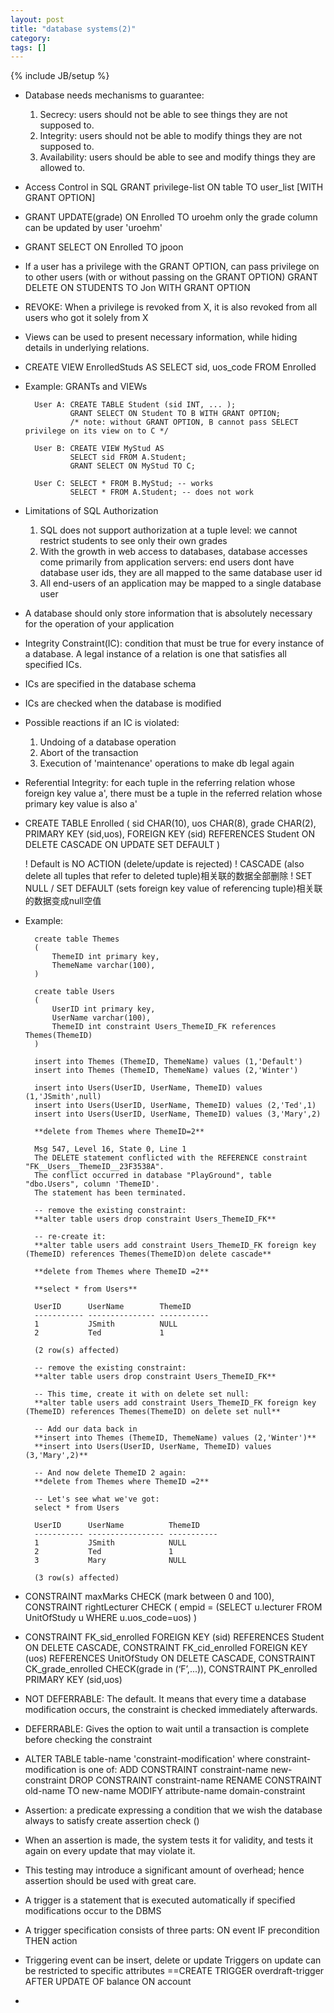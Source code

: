 ```yaml
---
layout: post
title: "database systems(2)"
category: 
tags: []
---
```

{% include JB/setup %}

- Database needs mechanisms to guarantee:
	1) Secrecy: users should not be able to see things they are not supposed to.
	2) Integrity: users should not be able to modify things they are not supposed to.
	3) Availability: users should be able to see and modify things they are allowed to.

- Access Control in SQL
	GRANT privilege-list
	ON table
	TO user_list
	[WITH GRANT OPTION]

- GRANT UPDATE(grade) ON Enrolled TO uroehm
	only the grade column can be updated by user 'uroehm'

- GRANT SELECT ON Enrolled TO jpoon

- If a user has a privilege with the GRANT OPTION, can pass privilege on to other users (with or without passing on the GRANT OPTION)
	GRANT DELETE ON STUDENTS TO Jon WITH GRANT OPTION

- REVOKE: When a privilege is revoked from X, it is also revoked from all users who got it solely from X

- Views can be used to present necessary information, while hiding details in underlying relations.

- CREATE VIEW EnrolledStuds AS SELECT sid, uos_code FROM Enrolled

- Example: GRANTs and VIEWs

		User A: CREATE TABLE Student (sid INT, ... );
				GRANT SELECT ON Student TO B WITH GRANT OPTION;
				/* note: without GRANT OPTION, B cannot pass SELECT privilege on its view on to C */

		User B: CREATE VIEW MyStud AS
				SELECT sid FROM A.Student;
				GRANT SELECT ON MyStud TO C;
		
		User C: SELECT * FROM B.MyStud; -- works 
				SELECT * FROM A.Student; -- does not work
		
- Limitations of SQL Authorization
	1) SQL does not support authorization at a tuple level: we cannot restrict students to see only their own grades
	2) With the growth in web access to databases, database accesses come primarily from application servers: end users dont have database user ids, they are all mapped to the same database user id
	3) All end-users of an application may be mapped to a single database user

- A database should only store information that is absolutely necessary for the operation of your application

- Integrity Constraint(IC): condition that must be true for every instance of a database.
	A legal instance of a relation is one that satisfies all specified ICs.

- ICs are specified in the database schema
- ICs are checked when the database is modified
- Possible reactions if an IC is violated:
	1) Undoing of a database operation
	2) Abort of the transaction
	3) Execution of 'maintenance' operations to make db legal again

- Referential Integrity: for each tuple in the referring relation whose foreign key value a', there must be a tuple in the referred relation whose primary key value is also a'

- CREATE TABLE Enrolled
(  sid CHAR(10),
   uos CHAR(8),
   grade CHAR(2),
   PRIMARY KEY (sid,uos),
   FOREIGN KEY (sid)
      REFERENCES Student
      ON DELETE CASCADE
      ON UPDATE SET DEFAULT )

    ! Default is NO ACTION (delete/update is rejected)
	! CASCADE (also delete all tuples that refer to deleted tuple)相关联的数据全部删除
	! SET NULL / SET DEFAULT (sets foreign key value of referencing tuple)相关联的数据变成null空值

- Example:
	
		create table Themes
		(
			ThemeID int primary key,
			ThemeName varchar(100),
		)

		create table Users
		(
			UserID int primary key,
			UserName varchar(100),
			ThemeID int constraint Users_ThemeID_FK references Themes(ThemeID) 
		)

		insert into Themes (ThemeID, ThemeName) values (1,'Default')
		insert into Themes (ThemeID, ThemeName) values (2,'Winter')

		insert into Users(UserID, UserName, ThemeID) values (1,'JSmith',null)
		insert into Users(UserID, UserName, ThemeID) values (2,'Ted',1)
		insert into Users(UserID, UserName, ThemeID) values (3,'Mary',2)

		**delete from Themes where ThemeID=2**

		Msg 547, Level 16, State 0, Line 1
		The DELETE statement conflicted with the REFERENCE constraint "FK__Users__ThemeID__23F3538A". 
		The conflict occurred in database "PlayGround", table "dbo.Users", column 'ThemeID'.
		The statement has been terminated.

		-- remove the existing constraint:
		**alter table users drop constraint Users_ThemeID_FK**

		-- re-create it:
		**alter table users add constraint Users_ThemeID_FK foreign key (ThemeID) references Themes(ThemeID)on delete cascade**

		**delete from Themes where ThemeID =2**

		**select * from Users**

		UserID      UserName        ThemeID
		----------- --------------- -----------
		1           JSmith          NULL
		2           Ted             1

		(2 row(s) affected)

		-- remove the existing constraint:
		**alter table users drop constraint Users_ThemeID_FK**

		-- This time, create it with on delete set null:
		**alter table users add constraint Users_ThemeID_FK foreign key (ThemeID) references Themes(ThemeID) on delete set null**

		-- Add our data back in
		**insert into Themes (ThemeID, ThemeName) values (2,'Winter')**
		**insert into Users(UserID, UserName, ThemeID) values (3,'Mary',2)**

		-- And now delete ThemeID 2 again:
		**delete from Themes where ThemeID =2**

		-- Let's see what we've got:
		select * from Users

		UserID      UserName          ThemeID
		----------- ----------------- -----------
		1           JSmith            NULL
		2           Ted               1
		3           Mary              NULL

		(3 row(s) affected)

- CONSTRAINT maxMarks CHECK (mark between 0 and 100),
  CONSTRAINT rightLecturer CHECK ( empid = (SELECT u.lecturer
                   							FROM UnitOfStudy u
                  							WHERE u.uos_code=uos) )

- CONSTRAINT FK_sid_enrolled FOREIGN KEY (sid)
								REFERENCES Student
								ON DELETE CASCADE,
  CONSTRAINT FK_cid_enrolled FOREIGN KEY (uos)
								REFERENCES UnitOfStudy
								ON DELETE CASCADE,
  CONSTRAINT CK_grade_enrolled CHECK(grade in (‘F’,...)),
  CONSTRAINT PK_enrolled       PRIMARY KEY (sid,uos)      

- NOT DEFERRABLE: The default. It means that every time a database modification occurs, the constraint is checked immediately afterwards.

- DEFERRABLE: Gives the option to wait until a transaction is complete before checking the constraint

- ALTER TABLE table-name 'constraint-modification'
		where constraint-modification is one of:
		ADD CONSTRAINT constraint-name new-constraint 
		DROP CONSTRAINT constraint-name
		RENAME CONSTRAINT old-name TO new-name 
		MODIFY attribute-name domain-constraint

- Assertion: a predicate expressing a condition that we wish the database always to satisfy
	create assertion <assertion-name> check (<condition>)

- When an assertion is made, the system tests it for validity, and tests it again on every update that may violate it.

- This testing may introduce a significant amount of overhead; hence assertion should be used with great care.

- A trigger is a statement that is executed automatically if specified modifications occur to the DBMS

- A trigger specification consists of three parts:
	ON event IF precondition THEN action

- Triggering event can be insert, delete or update
	Triggers on update can be restricted to specific attributes
	==CREATE TRIGGER overdraft-trigger AFTER UPDATE OF balance ON account

- 


